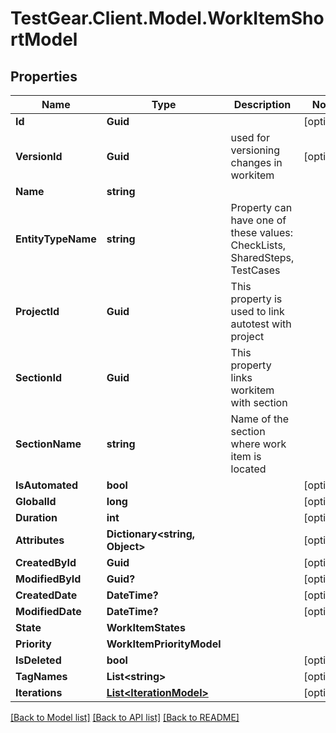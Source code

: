 # TestGear.Client.Model.WorkItemShortModel

## Properties

Name | Type | Description | Notes
------------ | ------------- | ------------- | -------------
**Id** | **Guid** |  | [optional] 
**VersionId** | **Guid** | used for versioning changes in workitem | [optional] 
**Name** | **string** |  | 
**EntityTypeName** | **string** | Property can have one of these values: CheckLists, SharedSteps, TestCases | 
**ProjectId** | **Guid** | This property is used to link autotest with project | 
**SectionId** | **Guid** | This property links workitem with section | 
**SectionName** | **string** | Name of the section where work item is located | 
**IsAutomated** | **bool** |  | [optional] 
**GlobalId** | **long** |  | [optional] 
**Duration** | **int** |  | [optional] 
**Attributes** | **Dictionary&lt;string, Object&gt;** |  | [optional] 
**CreatedById** | **Guid** |  | [optional] 
**ModifiedById** | **Guid?** |  | [optional] 
**CreatedDate** | **DateTime?** |  | [optional] 
**ModifiedDate** | **DateTime?** |  | [optional] 
**State** | **WorkItemStates** |  | 
**Priority** | **WorkItemPriorityModel** |  | 
**IsDeleted** | **bool** |  | [optional] 
**TagNames** | **List&lt;string&gt;** |  | [optional] 
**Iterations** | [**List&lt;IterationModel&gt;**](IterationModel.md) |  | [optional] 

[[Back to Model list]](../README.md#documentation-for-models) [[Back to API list]](../README.md#documentation-for-api-endpoints) [[Back to README]](../README.md)

